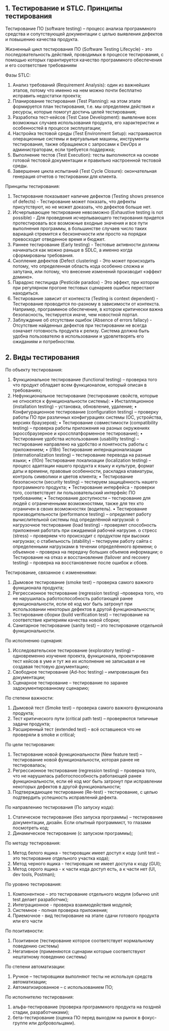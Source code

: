 ## 1. Тестирование и STLC. Принципы тестирования

Тестирование ПО (software testing) – процесс анализа программного средства и сопутствующей документации с целью выявления дефектов и повышению качества продукта.

Жизненный цикл тестирования ПО (Software Testing Lifecycle) - это последовательность действий, проводимых в процессе тестирования, с помощью которых гарантируется качество программного обеспечения и его соответствие требованиям

Фазы STLC:
1.	Анализ требований (Requirement Analysis): один из важнейших этапов, потому что именно на нем можно почти бесплатно исправить недостатки проекта;
2.	Планирование тестирования (Test Planning): на этом этапе формируется план тестирования, т.е. мы определяем действия и ресурсы, которые помогут достичь целей тестирования;
3.	Разработка тест-кейсов (Test Case Development): выявление всех возможных случаев использования продукта, его характеристик и особенностей в процессе эксплуатации;
4.	Настройка тестовой среды (Test Environment Setup): настраиваются операционные системы и виртуальные машины, инструменты тестирования, также обращаемся с запросами к DevOps и администраторам, если требуется поддержка;
5.	Выполнение тестов (Test Execution): тесты выполняются на основе готовой тестовой документации и правильно настроенной тестовой среды.
6.	Завершение цикла испытаний (Test Cycle Closure): окончательная генерация отчетов о тестировании для клиента.

Принципы тестирования:
1.	Тестирование показывает наличие дефектов (Testing shows presence of defects) - Тестирование может показать, что дефекты присутствуют, но не может доказать, что дефектов больше нет.
2.	Исчерпывающее тестирование невозможно (Exhaustive testing is not possible) - Для проведения исчерпывающего тестирования придется протестировать все возможные входные значения и все пути выполнения программы, в большинстве случаев число таких вариаций стремится к бесконечности или просто на порядки превосходит отведенное время и бюджет.
3.	Раннее тестирование (Early testing) - Тестовые активности должны начинаться как можно раньше в SDLC, а именно когда сформированы требования.
4.	Скопление дефектов (Defect clustering) - Это может происходить потому, что определенная область кода особенно сложна и запутана, или потому, что внесение изменений производит «эффект домино».
5.	Парадокс пестицида (Pesticide paradox) - Это эффект, при котором при регулярном прогоне тестовых сценариев ошибки перестают находиться.
6.	Тестирование зависит от контекста (Testing is context dependent) - Тестирование проводится по-разному в зависимости от контекста. Например, программное обеспечение, в котором критически важна безопасность, тестируется иначе, чем новостной портал.
7.	Заблуждение об отсутствии ошибок (Absence of errors fallacy) - Отсутствие найденных дефектов при тестировании не всегда означает готовность продукта к релизу. Система должна быть удобна пользователю в использовании и удовлетворять его ожиданиям и потребностям.

## 2. Виды тестирования

По объекту тестирования:
1.	Функциональное тестирование (functional testing) – проверка того что продукт обладает всем функционалом, который описан в требованиях;
2.	Нефункциональное тестирование (тестирование свойств, которые не относятся к функциональности системы):
•	Инсталляционное (installation testing) – установка, обновление, удаление;
•	Конфигурационное тестирование (configuration testing) – проверку работы ПО при различных конфигурациях системы (ОС, устройства, версиях браузеров);
•	Тестирование совместимости (compatibility testing) – проверка работы приложения на разных окружениях (кроссбраузерное и кроссплатформенное тестирование);
•	Тестирование удобства использования (usability testing) – тестирование направлено на удобство и понятность работы с приложением;
•	(i18n) Тестирование интернационализации (internationalization testing) – тестирование перевода на разные языки;
•	(l10n) Тестирование локализации (localization testing) – процесс адаптации нашего продукта к языку и культуре, формат даты и времени, правовые особенности, раскладка клавиатуры, контроль символики и цветов клиента;
•	Тестирование безопасности (security testing) – тестируем защищённость нашего программного продукта;
•	Тестирование интерфейса - проверки того, соответствует ли пользовательский интерфейс ПО требованиям;
•	Тестирование доступности – тестирование для людей с ограниченными возможностями, также для тех кто ограничен в своих возможностях (водитель).
•	Тестирование производительности (performance testing) – определяет работу вычислительной системы под определённой нагрузкой:
o	нагрузочное тестирование (load testing) - проверяет способность приложения работать при ожидаемой рабочей нагрузке.
o	стресс (stress) – проверяем что происходит с продуктом при высоких нагрузках;
o	стабильность (stability) – тестируем работу сайта с определенными нагрузками в течении определённого времени;
o	объемное – проверка на передачу больших объемов информации;
o	Тестирование на отказ и восстановление (failover and recovery testing) – проверка на восстановление после ошибок и сбоев.

Тестирование, связанное с изменениями:
1.	Дымовое тестирование (smoke test) – проверка самого важного функционала продукта;
2.	Регрессионное тестирование (regression testing) –проверка того, что не нарушилась работоспособность работающей ранее функциональности, если её код мог быть затронут при использовании некоторых дефектов в другой функциональности;
3.	Тестирование сборки (build verification test) – тестирование на соответствие критериям качества новой сборки;
4.	Санитарное тестирование (sanity test) – это тестирование отдельной функциональности.

По исполнению сценария:
1.	Исследовательское тестирование (exploratory testing) – одновременно изучение проекта, функционала, проектирование тест кейсов в уме и тут же их исполнение не записывая и не создавая тестовую документацию;
2.	Свободное тестирование (Ad-hoc testing) – импровизация без документации;
3.	Сценарное тестирование – тестирование по заранее задокументированному сценарию;

По степени важности:
1.	Дымовой тест (Smoke test) – проверка самого важного функционала продукта;
2.	Тест критического пути (critical path test) – проверяются типичные задачи продукта;
3.	Расширенный тест (extended test) – всё оставшееся что не проверяли в smoke и critical;

По цели тестирования:
1.	Тестирование новой функциональности (New feature test) – тестирование новой функциональности, которая ранее не тестировалась;
2.	Регрессионное тестирование (regression testing) – проверка того, что не нарушилась работоспособность работающей ранее функциональности, если её код мог быть затронут при исправлении некоторых дефектов в другой функциональности;
3.	Подтверждающее тестирование (Re-test) - тестирование, с целью подтвердить успешность исправлений дефекта.

По направлению тестирования (По запуску кода):
1.	Статическое тестирование (без запуска программы) – тестирование документации, дизайн. Если опытный программист, то глазами посмотреть код;
2.	Динамическое тестирование (с запуском программы);

По методу тестирования:
1.	Метод белого ящика - тестировщик имеет доступ к коду (unit test – это тестирование отдельного участка кода);
2.	Метод черного ящика - тестировщик не имеет доступа к коду (GUI);
3.	Метод серого ящика - к части кода доступ есть, а к части нет (UI, dev tools, Postman);

По уровню тестирования:
1.	Компонентное – это тестирование отдельного модуля (обычно unit test делает разработчик);
2.	Интеграционное - проверка взаимодействия модулей;
3.	Системное - полная проверка приложения;
4.	Приемочное - вид тестирование на этапе сдачи готового продукта или его части

По позитивности:
1.	Позитивное (тестирование которое соответствует нормальному поведению системы)
2.	Негативное (применяются сценарии которые соответствуют нештатному поведению системы)

По степени автоматизации:
1.	Ручное – тестировщики выполняют тесты не используя средств автоматизации;
2.	Автоматизированное – с использованием ПО;

По исполнителю тестирования:
1.	альфа-тестирование (проверка программного продукта на поздней стадии, разработчиками);
2.	бета-тестирование (оценка ПО перед выходом на рынок в фокус-группе или добровольцами).

